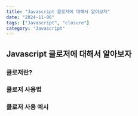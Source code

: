 ```yaml
---
title: "Javascript 클로저에 대해서 알아보자"
date: "2024-11-06"
tags: ["Javascript", "closure"]
category: "Javascript"
---
```


## Javascript 클로저에 대해서 알아보자

### 클로저란?

### 클로저 사용법

### 클로저 사용 예시
